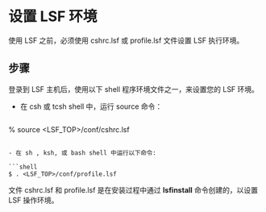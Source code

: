 # 设置 LSF 环境

使用 LSF 之前，必须使用 cshrc.lsf 或 profile.lsf 文件设置 LSF 执行环境。

## 步骤

登录到 LSF 主机后，使用以下 shell 程序环境文件之一，来设置您的 LSF 环境。

- 在 csh 或 tcsh shell 中，运行 source 命令：

  ```shell
% source <LSF_TOP>/conf/cshrc.lsf
  ```

- 在 sh , ksh, 或 bash shell 中运行以下命令:

  ```shell
$ . <LSF_TOP>/conf/profile.lsf
  ```

文件 cshrc.lsf 和 profile.lsf 是在安装过程中通过 **lsfinstall** 命令创建的，以设置 LSF 操作环境。